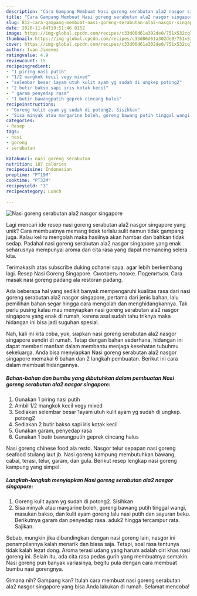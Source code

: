 ```yaml
---
description: "Cara Gampang Membuat Nasi goreng serabutan ala2 nasgor singapore yang Bisa Manjain Lidah"
title: "Cara Gampang Membuat Nasi goreng serabutan ala2 nasgor singapore yang Bisa Manjain Lidah"
slug: 812-cara-gampang-membuat-nasi-goreng-serabutan-ala2-nasgor-singapore-yang-bisa-manjain-lidah
date: 2020-11-04T19:51:46.815Z
image: https://img-global.cpcdn.com/recipes/c33d06d61a302de0/751x532cq70/nasi-goreng-serabutan-ala2-nasgor-singapore-foto-resep-utama.jpg
thumbnail: https://img-global.cpcdn.com/recipes/c33d06d61a302de0/751x532cq70/nasi-goreng-serabutan-ala2-nasgor-singapore-foto-resep-utama.jpg
cover: https://img-global.cpcdn.com/recipes/c33d06d61a302de0/751x532cq70/nasi-goreng-serabutan-ala2-nasgor-singapore-foto-resep-utama.jpg
author: Ivan Jimenez
ratingvalue: 4.9
reviewcount: 15
recipeingredient:
- "1 piring nasi putih"
- "1/2 mangkok kecil vegy mixed"
- "selembar besar 1ayam utuh kulit ayam yg sudah di ungkep potong2"
- "2 butir bakso sapi iris kotak kecil"
- " garam penyedap rasa"
- "1 butir bawangputih geprek cincang halus"
recipeinstructions:
- "Goreng kulit ayam yg sudah di potong2. Sisihkan"
- "Sisa minyak atau margarine boleh, goreng bawang putih tinggal wangi, masukan bakso, dan kulit ayam goreng lalu nasi putih dan sayuran beku. Berikutnya garam dan penyedap rasa. aduk2 hingga tercampur rata. Sajikan."
categories:
- Resep
tags:
- nasi
- goreng
- serabutan

katakunci: nasi goreng serabutan 
nutrition: 187 calories
recipecuisine: Indonesian
preptime: "PT19M"
cooktime: "PT32M"
recipeyield: "3"
recipecategory: Lunch

---
```



![Nasi goreng serabutan ala2 nasgor singapore](https://img-global.cpcdn.com/recipes/c33d06d61a302de0/751x532cq70/nasi-goreng-serabutan-ala2-nasgor-singapore-foto-resep-utama.jpg)

Lagi mencari ide resep nasi goreng serabutan ala2 nasgor singapore yang unik? Cara membuatnya memang tidak terlalu sulit namun tidak gampang juga. Kalau keliru mengolah maka hasilnya akan hambar dan bahkan tidak sedap. Padahal nasi goreng serabutan ala2 nasgor singapore yang enak seharusnya mempunyai aroma dan cita rasa yang dapat memancing selera kita.

Terimakasih atas subscribe.duking cchanel saya. agar lebih berkembang lagi. Resep Nasi Goreng Singapore. Смотреть позже. Поделиться. Cara masak nasi goreng padang ala restoran padang.

Ada beberapa hal yang sedikit banyak mempengaruhi kualitas rasa dari nasi goreng serabutan ala2 nasgor singapore, pertama dari jenis bahan, lalu pemilihan bahan segar hingga cara mengolah dan menghidangkannya. Tak perlu pusing kalau mau menyiapkan nasi goreng serabutan ala2 nasgor singapore yang enak di rumah, karena asal sudah tahu triknya maka hidangan ini bisa jadi suguhan spesial.


Nah, kali ini kita coba, yuk, siapkan nasi goreng serabutan ala2 nasgor singapore sendiri di rumah. Tetap dengan bahan sederhana, hidangan ini dapat memberi manfaat dalam membantu menjaga kesehatan tubuhmu sekeluarga. Anda bisa menyiapkan Nasi goreng serabutan ala2 nasgor singapore memakai 6 bahan dan 2 langkah pembuatan. Berikut ini cara dalam membuat hidangannya.

<!--inarticleads1-->

##### Bahan-bahan dan bumbu yang dibutuhkan dalam pembuatan Nasi goreng serabutan ala2 nasgor singapore:

1. Gunakan 1 piring nasi putih
1. Ambil 1/2 mangkok kecil vegy mixed
1. Sediakan selembar besar 1ayam utuh kulit ayam yg sudah di ungkep. potong2
1. Sediakan 2 butir bakso sapi iris kotak kecil
1. Gunakan  garam, penyedap rasa
1. Gunakan 1 butir bawangputih geprek cincang halus


Nasi goreng chinese food ala resto. Nasgor telur sepapan nasi goreng seafood stulang laut jb. Nasi goreng kampung membutuhkan bawang, cabai, terasi, telur, garam, dan gula. Berikut resep lengkap nasi goreng kampung yang simpel. 

<!--inarticleads2-->

##### Langkah-langkah menyiapkan Nasi goreng serabutan ala2 nasgor singapore:

1. Goreng kulit ayam yg sudah di potong2. Sisihkan
1. Sisa minyak atau margarine boleh, goreng bawang putih tinggal wangi, masukan bakso, dan kulit ayam goreng lalu nasi putih dan sayuran beku. Berikutnya garam dan penyedap rasa. aduk2 hingga tercampur rata. Sajikan.


Sebab, mungkin jika dibandingkan dengan nasi goreng lain, nasgor ini penampilannya kalah menarik dan biasa saja. Tetapi, soal rasa tentunya tidak kalah lezat dong. Aroma terasi udang yang harum adalah ciri khas nasi goreng ini. Selain itu, ada cita rasa pedas gurih yang membuatnya semakin. Nasi goreng pun banyak variasinya, begitu pula dengan cara membuat bumbu nasi gorengnya. 

Gimana nih? Gampang kan? Itulah cara membuat nasi goreng serabutan ala2 nasgor singapore yang bisa Anda lakukan di rumah. Selamat mencoba!
